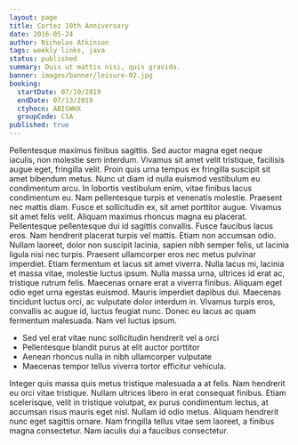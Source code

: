 ```yaml
---
layout: page
title: Cortez 10th Anniversary
date: 2016-05-24
author: Nicholas Atkinson
tags: weekly links, java
status: published
summary: Duis ut mattis nisi, quis gravida.
banner: images/banner/leisure-02.jpg
booking:
  startDate: 07/10/2019
  endDate: 07/13/2019
  ctyhocn: ABISWHX
  groupCode: C1A
published: true
---
```

Pellentesque maximus finibus sagittis. Sed auctor magna eget neque iaculis, non molestie sem interdum. Vivamus sit amet velit tristique, facilisis augue eget, fringilla velit. Proin quis urna tempus ex fringilla suscipit sit amet bibendum metus. Nunc ut diam id nulla euismod vestibulum eu condimentum arcu. In lobortis vestibulum enim, vitae finibus lacus condimentum eu. Nam pellentesque turpis et venenatis molestie. Praesent nec mattis diam. Fusce et sollicitudin ex, sit amet porttitor augue. Vivamus sit amet felis velit. Aliquam maximus rhoncus magna eu placerat. Pellentesque pellentesque dui id sagittis convallis.
Fusce faucibus lacus eros. Nam hendrerit placerat turpis vel mattis. Etiam non accumsan odio. Nullam laoreet, dolor non suscipit lacinia, sapien nibh semper felis, ut lacinia ligula nisi nec turpis. Praesent ullamcorper eros nec metus pulvinar imperdiet. Etiam fermentum et lacus sit amet viverra. Nulla lacus mi, lacinia et massa vitae, molestie luctus ipsum. Nulla massa urna, ultrices id erat ac, tristique rutrum felis. Maecenas ornare erat a viverra finibus. Aliquam eget odio eget urna egestas euismod. Mauris imperdiet dapibus dui. Maecenas tincidunt luctus orci, ac vulputate dolor interdum in. Vivamus turpis eros, convallis ac augue id, luctus feugiat nunc. Donec eu lacus ac quam fermentum malesuada. Nam vel luctus ipsum.

* Sed vel erat vitae nunc sollicitudin hendrerit vel a orci
* Pellentesque blandit purus at elit auctor porttitor
* Aenean rhoncus nulla in nibh ullamcorper vulputate
* Maecenas tempor tellus viverra tortor efficitur vehicula.

Integer quis massa quis metus tristique malesuada a at felis. Nam hendrerit eu orci vitae tristique. Nullam ultrices libero in erat consequat finibus. Etiam scelerisque, velit in tristique volutpat, ex purus condimentum lectus, at accumsan risus mauris eget nisl. Nullam id odio metus. Aliquam hendrerit nunc eget sagittis ornare. Nam fringilla tellus vitae sem laoreet, a finibus magna consectetur. Nam iaculis dui a faucibus consectetur.
